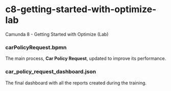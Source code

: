 # c8-getting-started-with-optimize-lab
Camunda 8 - Getting Started with Optimize (Lab)

### carPolicyRequest.bpmn

The main process, **Car Policy Request**, updated to improve its performance.

### car_policy_request_dashboard.json

The final dashboard with all the reports created during the training.
